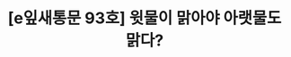 ---
href: 'https://stib.ee/lp21#new_tab'
title: '[e잎새통문 93호] 윗물이 맑아야 아랫물도 맑다?'
img: '/_assets/93.jpg'
---
